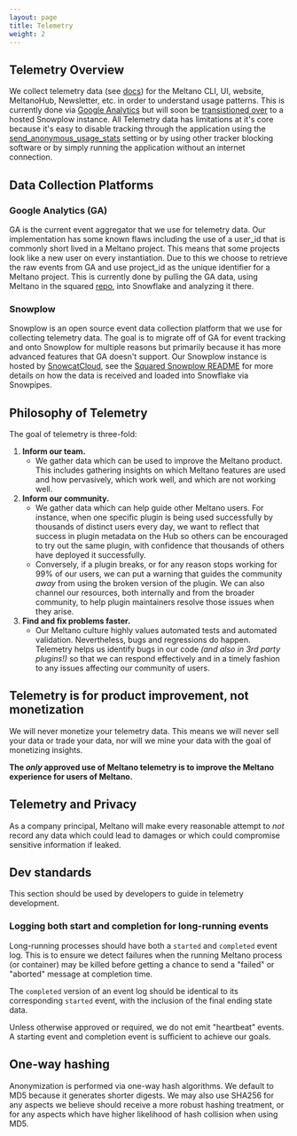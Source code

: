 ```yaml
---
layout: page
title: Telemetry
weight: 2
---
```


## Telemetry Overview

We collect telemetry data (see [docs](https://meltano.com/docs/settings.html#send-anonymous-usage-stats)) for the Meltano CLI, UI, website, MeltanoHub, Newsletter, etc. in order to understand usage patterns.
This is currently done via [Google Analytics](https://analytics.google.com/analytics/web/#) but will soon be [transistioned over](https://gitlab.com/groups/meltano/-/epics/122) to a hosted Snowplow instance.
All Telemetry data has limitations at it's core because it's easy to disable tracking through the application using the [send_anonymous_usage_stats](https://docs.meltano.com/reference/settings#send_anonymous_usage_stats) setting or by using other tracker blocking software or by simply running the application without an internet connection.

## Data Collection Platforms

### Google Analytics (GA)

GA is the current event aggregator that we use for telemetry data.
Our implementation has some known flaws including the use of a user_id that is commonly short lived in a Meltano project.
This means that some projects look like a new user on every instantiation.
Due to this we choose to retrieve the raw events from GA and use project_id as the unique identifier for a Meltano project.
This is currently done by pulling the GA data, using Meltano in the squared [repo](https://gitlab.com/meltano/squared), into Snowflake and analyzing it there.

### Snowplow

Snowplow is an open source event data collection platform that we use for collecting telemetry data.
The goal is to migrate off of GA for event tracking and onto Snowplow for multiple reasons but primarily because it has more advanced features that GA doesn't support.
Our Snowplow instance is hosted by [SnowcatCloud](https://www.snowcatcloud.com/), see the [Squared Snowplow README](https://gitlab.com/meltano/squared/-/tree/master/data/utilities/snowplow) for more details on how the data is received and loaded into Snowflake via Snowpipes.

## Philosophy of Telemetry

The goal of telemetry is three-fold:

1. **Inform our team.**
   - We gather data which can be used to improve the Meltano product. This includes gathering insights on which Meltano features are used and how pervasively, which work well, and which are not working well.
2. **Inform our community.**
   - We gather data which can help guide other Meltano users. For instance, when one specific plugin is being used successfully by thousands of distinct users every day, we want to reflect that success in plugin metadata on the Hub so others can be encouraged to try out the same plugin, with confidence that thousands of others have deployed it successfully.
   - Conversely, if a plugin breaks, or for any reason stops working for 99% of our users, we can put a warning that guides the community _away_ from using the broken version of the plugin. We can also channel our resources, both internally and from the broader community, to help plugin maintainers resolve those issues when they arise.
3. **Find and fix problems faster.**
   - Our Meltano culture highly values automated tests and automated validation. Nevertheless, bugs and regressions do happen. Telemetry helps us identify bugs in our code _(and also in 3rd party plugins!)_ so that we can respond effectively and in a timely fashion to any issues affecting our community of users.

## Telemetry is for product improvement, not monetization

We will never monetize your telemetry data. This means we will never sell your data or trade your data, nor will we mine your data with the goal of monetizing insights.

**The _only_ approved use of Meltano telemetry is to improve the Meltano experience for users of Meltano.**

## Telemetry and Privacy

As a company principal, Meltano will make every reasonable attempt to _not_ record any data which could lead to damages or which could compromise sensitive information if leaked.

## Dev standards

This section should be used by developers to guide in telemetry development.

### Logging both start and completion for long-running events

Long-running processes should have both a `started` and `completed` event log. This is to ensure we detect failures when the running Meltano process (or container) may be killed before getting a chance to send a "failed" or "aborted" message at completion time.

The `completed` version of an event log should be identical to its corresponding `started` event, with the inclusion of the final ending state data.

Unless otherwise approved or required, we do not emit "heartbeat" events. A starting event and completion event is sufficient to achieve our goals.

## One-way hashing

Anonymization is performed via one-way hash algorithms. We default to MD5 because it generates shorter digests. We may also use SHA256 for any aspects we believe should receive a more robust hashing treatment, or for any aspects which have higher likelihood of hash collision when using MD5.
